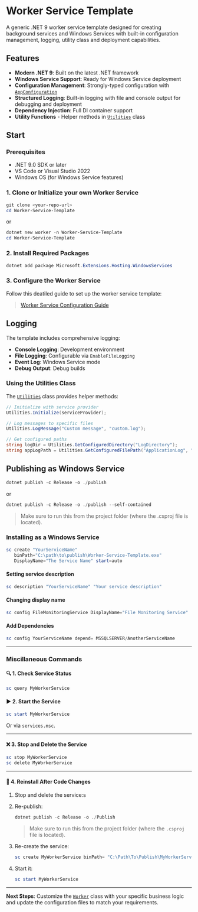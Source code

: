 # Worker Service Template

A generic .NET 9 worker service template designed for creating background services and Windows Services with built-in configuration management, logging, utility class and deployment capabilities.

## Features

- **Modern .NET 9**: Built on the latest .NET framework
- **Windows Service Support**: Ready for Windows Service deployment
- **Configuration Management**: Strongly-typed configuration with [`AppConfiguration`](Models/AppConfiguration.cs)
- **Structured Logging**: Built-in logging with file and console output for debugging and deployment
- **Dependency Injection**: Full DI container support
- **Utility Functions** - Helper methods in [`Utilities`](Utilities.cs) class

## Start

### Prerequisites

- .NET 9.0 SDK or later
- VS Code or Visual Studio 2022
- Windows OS (for Windows Service features)

### 1. Clone or Initialize your own Worker Service

```powershell
git clone <your-repo-url>
cd Worker-Service-Template
```

or

```powershell
dotnet new worker -n Worker-Service-Template
cd Worker-Service-Template
```

### 2. Install Required Packages

```powershell
dotnet add package Microsoft.Extensions.Hosting.WindowsServices
```

### 3. Configure the Worker Service

Follow this deatiled guide to set up the worker service template:

> [Worker Service Configuration Guide](./FullGuide.md)

## Logging

The template includes comprehensive logging:

- **Console Logging**: Development environment
- **File Logging**: Configurable via `EnableFileLogging`
- **Event Log**: Windows Service mode
- **Debug Output**: Debug builds

### Using the Utilities Class

The [`Utilities`](Utilities.cs) class provides helper methods:

```csharp
// Initialize with service provider
Utilities.Initialize(serviceProvider);

// Log messages to specific files
Utilities.LogMessage("Custom message", "custom.log");

// Get configured paths
string logDir = Utilities.GetConfiguredDirectory("LogDirectory");
string appLogPath = Utilities.GetConfiguredFilePath("ApplicationLog", "LogDirectory");
```

## Publishing as Windows Service

```powershell
dotnet publish -c Release -o ./publish
```

or

```powershell
dotnet publish -c Release -o ./publish --self-contained
```

> Make sure to run this from the project folder (where the .csproj file is located).

### Installing as a Windows Service

```powershell
sc create "YourServiceName"
   binPath="C:\path\to\publish\Worker-Service-Template.exe"
   DisplayName="The Service Name" start=auto
```

#### Setting service description 

```powershell
sc description "YourServiceName" "Your service description"
```

#### Changing display name

```powershell
sc config FileMonitoringService DisplayName="File Monitoring Service"
```

#### Add Dependencies

```powershell
sc config YourServiceName depend= MSSQLSERVER/AnotherServiceName
```

---

### Miscillaneous Commands

#### 🔍 1. Check Service Status

```powershell
sc query MyWorkerService
```

#### ▶️ 2. Start the Service

```powershell
sc start MyWorkerService
```

Or via `services.msc`.

---

#### ❌ 3. Stop and Delete the Service

```powershell
sc stop MyWorkerService
sc delete MyWorkerService
```

---

#### 🔁 4. Reinstall After Code Changes

1. Stop and delete the service:s

2. Re-publish:

   ```powershell
   dotnet publish -c Release -o ./Publish
   ```

   > Make sure to run this from the project folder (where the `.csproj` file is located).

3. Re-create the service:

   ```powershell
   sc create MyWorkerService binPath= "C:\Path\To\Publish\MyWorkerService.exe"
   ```

4. Start it:

   ```powershell
   sc start MyWorkerService
   ```

---

**Next Steps**: Customize the [`Worker`](Worker.cs) class with your specific business logic and update the configuration files to match your requirements.
